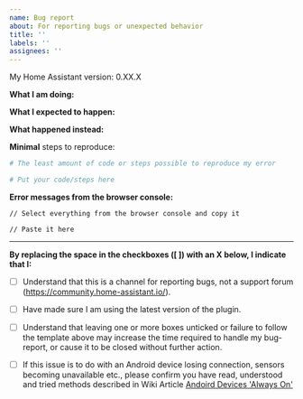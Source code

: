 ```yaml
---
name: Bug report
about: For reporting bugs or unexpected behavior
title: ''
labels: ''
assignees: ''
---
```


My Home Assistant version: 0.XX.X

**What I am doing:**


**What I expected to happen:**


**What happened instead:**


**Minimal** steps to reproduce:


```yaml
# The least amount of code or steps possible to reproduce my error

# Put your code/steps here
```


**Error messages from the browser console:**

```
// Select everything from the browser console and copy it

// Paste it here
```

---

**By replacing the space in the checkboxes ([ ]) with an X below, I indicate that I:**

- [ ] Understand that this is a channel for reporting bugs, not a support forum (https://community.home-assistant.io/).

- [ ] Have made sure I am using the latest version of the plugin.

- [ ] Understand that leaving one or more boxes unticked or failure to follow the template above may increase the time required to handle my bug-report, or cause it to be closed without further action.
      
- [ ] If this issue is to do with an Android device losing connection, sensors becoming unavailable etc., please confirm you have read, understood and tried methods described in Wiki Article [Andoird Devices 'Always On'](https://github.com/dcapslock/hass-browser_mod/wiki/Andoird-Devices-'Always-On')

